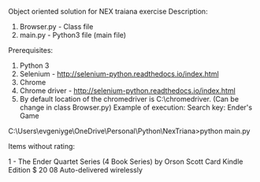 Object oriented solution for NEX traiana exercise
Description:
1) Browser.py -  Class file
2) main.py - Python3 file (main file)

Prerequisites: 
1) Python 3 
2) Selenium - http://selenium-python.readthedocs.io/index.html
3) Chrome
4) Chrome driver - http://selenium-python.readthedocs.io/index.html
5) By default location of the chromedriver is C:\chromedriver. (Can be change in class Browser.py)
Example of execution: 
Search key: Ender's Game

C:\Users\evgeniyge\OneDrive\Personal\Python\NexTriana>python main.py

Items without rating:

1 - The Ender Quartet Series (4 Book Series)
by Orson Scott Card
Kindle Edition
$ 20 08
Auto-delivered wirelessly


